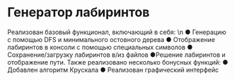# Генератор лабиринтов
Реализован базовый функционал, включающий в себя: \n
● Генерацию с помощью DFS и минимального остовного дерева
● Отображение лабиринтов в консоли с помощью специальных символов 
● Сохранение/загрузку лабиринтов в/из файлов
●Решение лабиринтов и отображение пути. 
Также реализовано несколько бонусных функций:
● Добавлен алгоритм Крускала 
● Реализован графический интерфейс 

